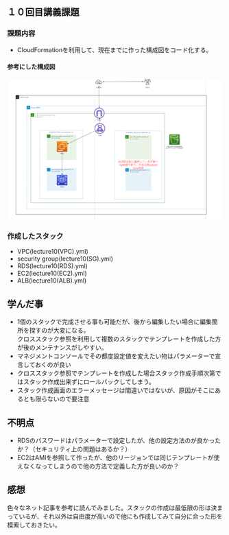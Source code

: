 ## １０回目講義課題
### 課題内容  
- CloudFormationを利用して、現在までに作った構成図をコード化する。 
#### 参考にした構成図
 ![picture 2](images/５回AWS構成図.png)  

### 作成したスタック
- VPC(lecture10(VPC).yml)  
- security group(lecture10(SG).yml)  
- RDS(lecture10(RDS).yml)
- EC2(lecture10(EC2).yml)
- ALB(lecture10(ALB).yml)   
  
## 学んだ事
- 1個のスタックで完成させる事も可能だが、後から編集したい場合に編集箇所を探すのが大変になる。  
クロススタック参照を利用して複数のスタックでテンプレートを作成した方が後のメンテナンスがしやすい。
- マネジメントコンソールでその都度設定値を変えたい物はパラメーターで宣言しておくのが良い
- クロススタック参照でテンプレートを作成した場合スタック作成手順次第ではスタック作成出来ずにロールバックしてしまう。
- スタック作成画面のエラーメッセージは間違いではないが、原因がそこにあるとも限らないので要注意

## 不明点
- RDSのパスワードはパラメーターで設定したが、他の設定方法のが良かったか？（セキュリティ上の問題はあるか？）
- EC2はAMIを参照して作ったが、他のリージョンでは同じテンプレートが使えなくなってしまうので他の方法で定義した方が良いのか？

## 感想
色々なネット記事を参考に読んでみました。スタックの作成は最低限の形は決まっているが、それ以外は自由度が高いので他にも作成してみて自分に合った形を模索しておきたい。
